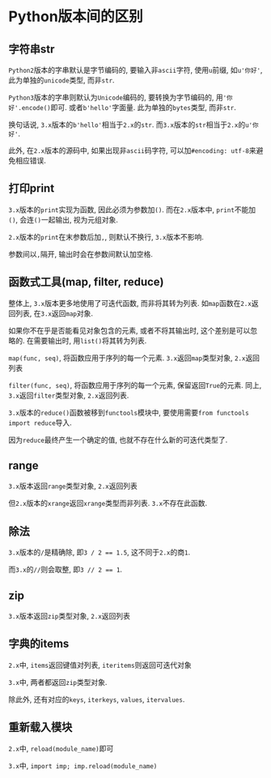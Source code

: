 # Python版本间的区别 

## 字符串str

`Python2`版本的字串默认是字节编码的, 要输入非`ascii`字符, 使用`u`前缀, 如`u'你好'`, 此为单独的`unicode`类型, 而非`str`.

`Python3`版本的字串则默认为`Unicode`编码的, 要转换为字节编码的, 用`'你好'.encode()`即可. 或者`b'hello'`字面量. 此为单独的`bytes`类型, 而非`str`.

换句话说, `3.x`版本的`b'hello'`相当于`2.x`的`str`. 而`3.x`版本的`str`相当于`2.x`的`u'你好'`.

此外, 在`2.x`版本的源码中, 如果出现非`ascii`码字符, 可以加`#encoding: utf-8`来避免相应错误.

## 打印print

`3.x`版本的`print`实现为函数, 因此必须为参数加`()`. 而在`2.x`版本中, `print`不能加`()`, 会连`()`一起输出, 视为元组对象.

`2.x`版本的`print`在末参数后加`,`, 则默认不换行, `3.x`版本不影响.

参数间以`,`隔开, 输出时会在参数间默认加空格.

## 函数式工具(map, filter, reduce)

整体上, `3.x`版本更多地使用了可迭代函数, 而非将其转为列表. 如`map`函数在`2.x`返回列表, 在`3.x`返回`map`对象.

如果你不在乎是否能看见对象包含的元素, 或者不将其输出时, 这个差别是可以忽略的. 在需要输出时, 用`list()`将其转为列表.

`map(func, seq)`, 将函数应用于序列的每一个元素. `3.x`返回`map`类型对象, `2.x`返回列表

`filter(func, seq)`, 将函数应用于序列的每一个元素, 保留返回`True`的元素. 同上, `3.x`返回`filter`类型对象, `2.x`返回列表.

`3.x`版本的`reduce()`函数被移到`functools`模块中, 要使用需要`from functools import reduce`导入.

因为`reduce`最终产生一个确定的值, 也就不存在什么新的可迭代类型了.

## range

`3.x`版本返回`range`类型对象, `2.x`返回列表

但`2.x`版本的`xrange`返回`xrange`类型而非列表. `3.x`不存在此函数.

## 除法

`3.x`版本的`/`是精确除, 即`3 / 2 == 1.5`, 这不同于`2.x`的商`1`.

而`3.x`的`//`则会取整, 即`3 // 2 == 1`.

## zip

`3.x`版本返回`zip`类型对象, `2.x`返回列表

## 字典的items

`2.x`中, `items`返回键值对列表, `iteritems`则返回可迭代对象

`3.x`中, 两者都返回`zip`类型对象.

除此外, 还有对应的`keys`, `iterkeys`, `values`, `itervalues`.

## 重新载入模块

`2.x`中, `reload(module_name)`即可

`3.x`中, `import imp; imp.reload(module_name)`
